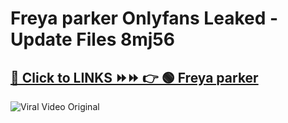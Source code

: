 
 # Freya parker Onlyfans Leaked - Update Files 8mj56

## <h2><a href="https://clipsfans.com/Freya_parker&ref=git">🔗 Click to LINKS ⏩⏩ 👉 🟢 Freya parker </a></h2>

<a href="https://clipsfans.com/Freya_parker&ref=git" rel="nofollow" data-target="animated-image.originalLink"><img src="https://i.ibb.co.com/xMMVF88/686577567.gif" alt="Viral Video Original" style="max-width: 100%; display: inline-block;" data-target="animated-image.originalImage"></a>

